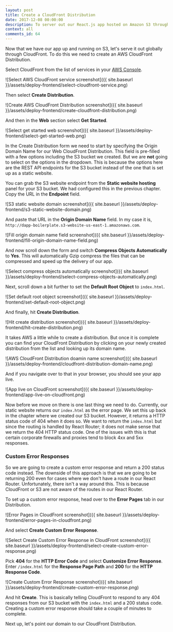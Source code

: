 ```yaml
---
layout: post
title: Create a CloudFront Distribution
date: 2017-12-08 00:00:00
description: To server out our React.js app hosted on Amazon S3 through a CDN we are going to use CloudFront. We will create a CloudFront Distribution and point it to our S3 Bucket. We are also going to enable Gzip compression using the “Compress Objects Automatically” setting in the AWS console. And to ensure that our React.js app responds with the right HTTP headers, we will create a Custom Error Response.
context: all
comments_id: 64
---
```


Now that we have our app up and running on S3, let's serve it out globally through CloudFront. To do this we need to create an AWS CloudFront Distribution.

Select CloudFront from the list of services in your [AWS Console](https://console.aws.amazon.com).

![Select AWS CloudFront service screenshot]({{ site.baseurl }}/assets/deploy-frontend/select-cloudfront-service.png)

Then select **Create Distribution**.

![Create AWS CloudFront Distribution screenshot]({{ site.baseurl }}/assets/deploy-frontend/create-cloudfront-distribution.png)

And then in the **Web** section select **Get Started**.

![Select get started web screenshot]({{ site.baseurl }}/assets/deploy-frontend/select-get-started-web.png)

In the Create Distribution form we need to start by specifying the Origin Domain Name for our Web CloudFront Distribution. This field is pre-filled with a few options including the S3 bucket we created. But we are **not** going to select on the options in the dropdown. This is because the options here are the REST API endpoints for the S3 bucket instead of the one that is set up as a static website.

You can grab the S3 website endpoint from the **Static website hosting** panel for your S3 bucket. We had configured this in the previous chapter. Copy the URL in the **Endpoint** field.

![S3 static website domain screenshot]({{ site.baseurl }}/assets/deploy-frontend/s3-static-website-domain.png)

And paste that URL in the **Origin Domain Name** field. In my case it is, `http://dapp-boilerplate.s3-website-us-east-1.amazonaws.com`.

![Fill origin domain name field screenshot]({{ site.baseurl }}/assets/deploy-frontend/fill-origin-domain-name-field.png)

And now scroll down the form and switch **Compress Objects Automatically** to **Yes**. This will automatically Gzip compress the files that can be compressed and speed up the delivery of our app.

![Select compress objects automatically screenshot]({{ site.baseurl }}/assets/deploy-frontend/select-compress-objects-automatically.png)

Next, scroll down a bit further to set the **Default Root Object** to `index.html`.

![Set default root object screenshot]({{ site.baseurl }}/assets/deploy-frontend/set-default-root-object.png)

And finally, hit **Create Distribution**.

![Hit create distribution screenshot]({{ site.baseurl }}/assets/deploy-frontend/hit-create-distribution.png)

It takes AWS a little while to create a distribution. But once it is complete you can find your CloudFront Distribution by clicking on your newly created distribution from the list and looking up its domain name.

![AWS CloudFront Distribution doamin name screenshot]({{ site.baseurl }}/assets/deploy-frontend/cloudfront-distribution-domain-name.png)

And if you navigate over to that in your browser, you should see your app live.

![App live on CloudFront screenshot]({{ site.baseurl }}/assets/deploy-frontend/app-live-on-cloudfront.png)

Now before we move on there is one last thing we need to do. Currently, our static website returns our `index.html` as the error page. We set this up back in the chapter where we created our S3 bucket. However, it returns a HTTP status code of 404 when it does so. We want to return the `index.html` but since the routing is handled by React Router; it does not make sense that we return the 404 HTTP status code. One of the issues with this is that certain corporate firewalls and proxies tend to block 4xx and 5xx responses.

### Custom Error Responses

So we are going to create a custom error response and return a 200 status code instead. The downside of this approach is that we are going to be returning 200 even for cases where we don't have a route in our React Router. Unfortunately, there isn't a way around this. This is because CloudFront or S3 are not aware of the routes in our React Router.

To set up a custom error response, head over to the **Error Pages** tab in our Distribution.

![Error Pages in CloudFront screenshot]({{ site.baseurl }}/assets/deploy-frontend/error-pages-in-cloudfront.png)

And select **Create Custom Error Response**.

![Select Create Custom Error Response in CloudFront screenshot]({{ site.baseurl }}/assets/deploy-frontend/select-create-custom-error-response.png)

Pick **404** for the **HTTP Error Code** and select **Customize Error Response**. Enter `/index.html` for the **Response Page Path** and **200** for the **HTTP Response Code**.

![Create Custom Error Response screenshot]({{ site.baseurl }}/assets/deploy-frontend/create-custom-error-response.png)

And hit **Create**. This is basically telling CloudFront to respond to any 404 responses from our S3 bucket with the `index.html` and a 200 status code. Creating a custom error response should take a couple of minutes to complete.

Next up, let's point our domain to our CloudFront Distribution.

